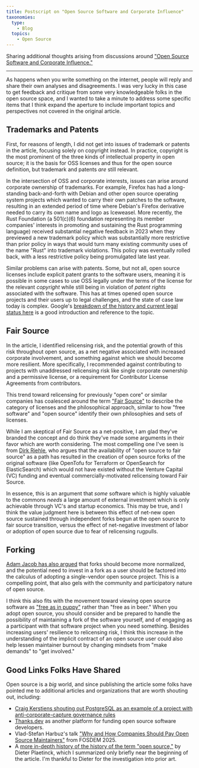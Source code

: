 ```yaml
---
title: Postscript on "Open Source Software and Corporate Influence"
taxonomies:
  type:
    - Blog
  topics:
    - Open Source
---
```


Sharing additional thoughts arising from discussions around ["Open Source Software and Corporate Influence."](@/blog/2025-02-11-open-source-software-and-corporate-influence.md)

<!-- more -->

---

As happens when you write something on the internet, people will reply and share their own analyses and disagreements. I was very lucky in this case to get feedback and critique from some very knowledgeable folks in the open source space, and I wanted to take a minute to address some specific items that I think expand the aperture to include important topics and perspectives not covered in the original article.


## Trademarks and Patents

First, for reasons of length, I did not get into issues of trademark or patents in the article, focusing solely on copyright instead. In practice, copyright is the most prominent of the three kinds of intellectual property in open source; it is the basis for OSS licenses and thus for the open source definition, but trademark and patents _are_ still relevant.

In the intersection of OSS and corporate interests, issues can arise around corporate ownership of trademarks. For example, Firefox has had a long-standing back-and-forth with Debian and other open source operating system projects which wanted to carry their own patches to the software, resulting in an extended period of time where Debian's Firefox derivative needed to carry its own name and logo as Iceweasel. More recently, the Rust Foundation (a 501(c)(6) foundation representing its member companies' interests in promoting and sustaining the Rust programming language) received substantial negative feedback in 2023 when they previewed a new trademark policy which was substantially more restrictive than prior policy in ways that would turn many existing community uses of the name "Rust" into trademark violations. This policy was eventually rolled back, with a less restrictive policy being promulgated late last year.

Similar problems can arise with patents. Some, but not all, open source licenses include explicit patent grants to the software users, meaning it is possible in some cases to use OSS legally under the terms of the license for the relevant _copyright_ while still being in violation of _patent rights_ associated with the software. This has at times opened open source projects and their users up to legal challenges, and the state of case law today is complex. Google's [breakdown of the history and current legal status here](https://google.github.io/opencasebook/patents/) is a good introduction and reference to the topic.

## Fair Source

In the article, I identified relicensing risk, and the potential growth of this risk throughout open source, as a net negative associated with increased corporate involvement, and something against which we should become more resilient. More specifically, I recommended against contributing to projects with unaddressed relicensing risk like single corporate ownership and a permissive license, or a requirement for Contributor License Agreements from contributors.

This trend toward relicensing for previously "open core" or similar companies has coalesced around the term ["Fair Source"](https://fair.io/) to describe the category of licenses and the philosophical approach, similar to how "free software" and "open source" identify their own philosophies and sets of licenses.

While I am skeptical of Fair Source as a net-positive, I am glad they've branded the concept and do think they've made some arguments in their favor which are worth considering. The most compelling one I've seen is from [Dirk Riehle](https://dirkriehle.com/2023/10/12/lets-celebrate-relicensing-from-an-open-source-to-a-proprietary-license/), who argues that the availability of "open source to fair source" as a path has resulted in the creation of open source forks of the original software (like OpenTofu for Terraform or OpenSearch for ElasticSearch) which would not have existed without the Venture Capital (VC) funding and eventual commercially-motivated relicensing toward Fair Source.

In essence, this is an argument that _some_ software which is highly valuable to the commons _needs_ a large amount of external investment which is only achievable through VC's and startup economics. This may be true, and I think the value judgment here is between this effect of net-new open source sustained through independent forks begun at the open source to fair source transition, versus the effect of net-negative investment of labor or adoption of open source due to fear of relicensing rugpulls.

## Forking

[Adam Jacob has also argued](https://bsky.app/profile/adamhjk.me/post/3lhz2texvc227) that forks should become more normalized, and the potential need to invest in a fork as a user should be factored into the calculus of adopting a single-vendor open source project. This is a compelling point, that also gels with the community and participatory nature of open source.

I think this also fits with the movement toward viewing open source software as ["free as in puppy"](https://conferences.oreilly.com/velocity/vl-eu/public/schedule/detail/78420.html) rather than "free as in beer." When you adopt open source, you should consider and be prepared to handle the possibility of maintaining a fork of the software yourself, and of engaging as a participant with that software project when you need something. Besides increasing users' resilience to relicensing risk, I think this increase in the understanding of the implicit contract of an open source user could also help lessen maintainer burnout by changing mindsets from "make demands" to "get involved."
## Good Links Folks Have Shared

Open source is a *big* world, and since publishing the article some folks have pointed me to additional articles and organizations that are worth shouting out, including:

- [Craig Kerstiens shouting out PostgreSQL as an example of a project with anti-corporate-capture governance rules](https://www.linkedin.com/posts/craigkerstiens_postgres-is-built-different-postgres-is-activity-7293357147428425728-8Uw4/)
- [Thanks.dev](https://thanks.dev/home) as another platform for funding open source software developers.
- Vlad-Stefan Harbuz's talk ["Why and How Companies Should Pay Open Source Maintainers"](https://opensourcepledge.com/blog/why-companies-should-pay-open-source-maintainers-FOSDEM/) from FOSDEM 2025.
- A [more in-depth history of the history of the term "open source,"](https://dieter.plaetinck.be/posts/open-source-undefined-part-1-the-alternative-origin-story/) by Dieter Plaetinck, which I summarized only briefly near the beginning of the article. I'm thankful to Dieter for the investigation into prior art.
